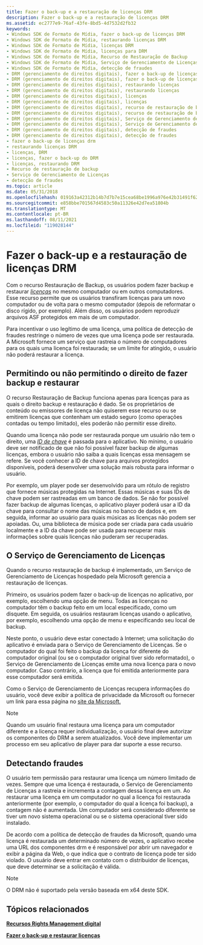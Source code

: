 ```yaml
---
title: Fazer o back-up e a restauração de licenças DRM
description: Fazer o back-up e a restauração de licenças DRM
ms.assetid: ec2777e9-76af-43fe-8bd5-4d7532d2fb32
keywords:
- Windows SDK de Formato de Mídia, fazer o back-up de licenças DRM
- Windows SDK de Formato de Mídia, restaurando licenças DRM
- Windows SDK de Formato de Mídia, licenças DRM
- Windows SDK de Formato de Mídia, licenças para DRM
- Windows SDK de Formato de Mídia, Recurso de Restauração de Backup
- Windows SDK de Formato de Mídia, Serviço de Gerenciamento de Licenças
- Windows SDK de Formato de Mídia, detecção de fraudes
- DRM (gerenciamento de direitos digitais), fazer o back-up de licenças
- DRM (gerenciamento de direitos digitais), fazer o back-up de licenças
- DRM (gerenciamento de direitos digitais), restaurando licenças
- DRM (gerenciamento de direitos digitais), restaurando licenças
- DRM (gerenciamento de direitos digitais), licenças
- DRM (gerenciamento de direitos digitais), licenças
- DRM (gerenciamento de direitos digitais), recurso de restauração de backup
- DRM (gerenciamento de direitos digitais), recurso de restauração de backup
- DRM (gerenciamento de direitos digitais), Serviço de Gerenciamento de Licenças
- DRM (gerenciamento de direitos digitais), Serviço de Gerenciamento de Licenças
- DRM (gerenciamento de direitos digitais), detecção de fraudes
- DRM (gerenciamento de direitos digitais), detecção de fraudes
- fazer o back-up de licenças drm
- restaurando licenças DRM
- licenças, DRM
- licenças, fazer o back-up do DRM
- licenças, restaurando DRM
- Recurso de restauração de backup
- Serviço de Gerenciamento de Licenças
- detecção de fraudes
ms.topic: article
ms.date: 05/31/2018
ms.openlocfilehash: 019163a42312b14b7d7b7e15cea68be1996a976e42b31491f62486a43d37b8bf
ms.sourcegitcommit: e858bbe701567d4583c50a11326e42d7ea51804b
ms.translationtype: MT
ms.contentlocale: pt-BR
ms.lasthandoff: 08/11/2021
ms.locfileid: "119028144"
---
```

# <a name="backing-up-and-restoring-of-drm-licenses"></a>Fazer o back-up e a restauração de licenças DRM

Com o recurso Restauração de Backup, os usuários podem fazer backup e restaurar [*licenças*](wmformat-glossary.md) no mesmo computador ou em outros computadores. Esse recurso permite que os usuários transfiram licenças para um novo computador ou de volta para o mesmo computador (depois de reformatar o disco rígido, por exemplo). Além disso, os usuários podem reproduzir arquivos ASF protegidos em mais de um computador.

Para incentivar o uso legítimo de uma licença, uma política de detecção de fraudes restringe o número de vezes que uma licença pode ser restaurada. A Microsoft fornece um serviço que rastreia o número de computadores para os quais uma licença foi restaurada; se um limite for atingido, o usuário não poderá restaurar a licença.

## <a name="allowing-or-disallowing-the-right-to-back-up-and-restore"></a>Permitindo ou não permitindo o direito de fazer backup e restaurar

O recurso Restauração de Backup funciona apenas para licenças para as quais o direito backup e restauração é dado. Se os proprietários de conteúdo ou emissores de licença não quiserem esse recurso ou se emitirem licenças que contenham um estado seguro (como operações contadas ou tempo limitado), eles poderão não permitir esse direito.

Quando uma licença não pode ser restaurada porque um usuário não tem o direito, uma [*ID de chave*](wmformat-glossary.md) é passada para o aplicativo. No mínimo, o usuário deve ser notificado de que não foi possível fazer backup de algumas licenças, embora o usuário não saiba a quais licenças essa mensagem se refere. Se você conhecer a ID de chave para arquivos protegidos disponíveis, poderá desenvolver uma solução mais robusta para informar o usuário.

Por exemplo, um player pode ser desenvolvido para um rótulo de registro que fornece músicas protegidas na Internet. Essas músicas e suas IDs de chave podem ser rastreadas em um banco de dados. Se não for possível fazer backup de algumas licenças, o aplicativo player poderá usar a ID da chave para consultar o nome das músicas no banco de dados e, em seguida, informar ao usuário para quais músicas as licenças não podem ser apoiadas. Ou, uma biblioteca de música pode ser criada para cada usuário localmente e a ID da chave pode ser usada para recuperar mais informações sobre quais licenças não puderam ser recuperadas.

## <a name="the-license-management-service"></a>O Serviço de Gerenciamento de Licenças

Quando o recurso restauração de backup é implementado, um Serviço de Gerenciamento de Licenças hospedado pela Microsoft gerencia a restauração de licenças.

Primeiro, os usuários podem fazer o back-up de licenças no aplicativo, por exemplo, escolhendo uma opção de menu. Todas as licenças no computador têm o backup feito em um local especificado, como um disquete. Em seguida, os usuários restauram licenças usando o aplicativo, por exemplo, escolhendo uma opção de menu e especificando seu local de backup.

Neste ponto, o usuário deve estar conectado à Internet; uma solicitação do aplicativo é enviada para o Serviço de Gerenciamento de Licenças. Se o computador do qual foi feito o backup da licença for diferente do computador original (ou se o computador original tiver sido reformatado), o Serviço de Gerenciamento de Licenças emite uma nova licença para o novo computador. Caso contrário, a licença que foi emitida anteriormente para esse computador será emitida.

Como o Serviço de Gerenciamento de Licenças recupera informações do usuário, você deve exibir a política de privacidade da Microsoft ou fornecer um link para essa página no [site da Microsoft.](https://www.microsoft.com/licensing/default)

> [!Note]  
> Quando um usuário final restaura uma licença para um computador diferente e a licença requer individualização, o usuário final deve autorizar os componentes do DRM a serem atualizados. Você deve implementar um processo em seu aplicativo de player para dar suporte a esse recurso.

 

## <a name="detecting-fraud"></a>Detectando fraudes

O usuário tem permissão para restaurar uma licença um número limitado de vezes. Sempre que uma licença é restaurada, o Serviço de Gerenciamento de Licenças a rastreia e incrementa a contagem dessa licença em um. Ao restaurar uma licença em um computador no qual a licença foi restaurada anteriormente (por exemplo, o computador do qual a licença foi backup), a contagem não é aumentada. Um computador será considerado diferente se tiver um novo sistema operacional ou se o sistema operacional tiver sido instalado.

De acordo com a política de detecção de fraudes da Microsoft, quando uma licença é restaurada um determinado número de vezes, o aplicativo recebe uma URL dos componentes drm e é responsável por abrir um navegador e exibir a página da Web, o que indica que o contrato de licença pode ter sido violado. O usuário deve entrar em contato com o distribuidor de licenças, que deve determinar se a solicitação é válida.

> [!Note]  
> O DRM não é suportado pela versão baseada em x64 deste SDK.

 

## <a name="related-topics"></a>Tópicos relacionados

<dl> <dt>

[**Recursos Rights Management digital**](digital-rights-management-features.md)
</dt> <dt>

[**Fazer o back-up e restaurar licenças**](backing-up-and-restoring-licenses.md)
</dt> </dl>

 

 




